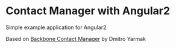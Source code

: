 Contact Manager with Angular2
=============================

Simple example application for Angular2

Based on [Backbone Contact Manager](https://github.com/dmytroyarmak/backbone-contact-manager/) by Dmitro Yarmak
